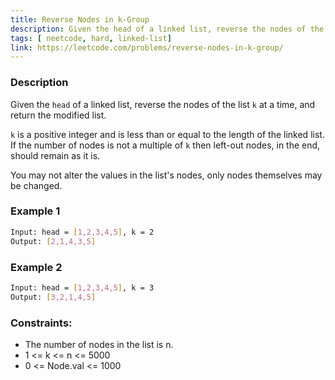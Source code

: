 ```yaml
---
title: Reverse Nodes in k-Group
description: Given the head of a linked list, reverse the nodes of the list k at a time, and return the modified list.
tags: [ neetcode, hard, linked-list]
link: https://leetcode.com/problems/reverse-nodes-in-k-group/
---
```


### Description

Given the `head` of a linked list, reverse the nodes of the list `k` at a time, and return the modified list.

`k` is a positive integer and is less than or equal to the length of the linked list. If the number of nodes is not a multiple of `k` then left-out nodes, in the end, should remain as it is.

You may not alter the values in the list's nodes, only nodes themselves may be changed.

### Example 1

```bash
Input: head = [1,2,3,4,5], k = 2
Output: [2,1,4,3,5]
```

### Example 2

```bash
Input: head = [1,2,3,4,5], k = 3
Output: [3,2,1,4,5]
```

### Constraints:

- The number of nodes in the list is n. 
- 1 <= k <= n <= 5000 
- 0 <= Node.val <= 1000